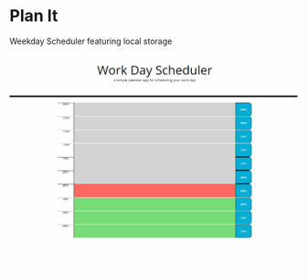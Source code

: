 # Plan It
Weekday Scheduler featuring local storage

[![Screenshot](Screenshot.png)](https://chodge9.github.io/plan-it/)